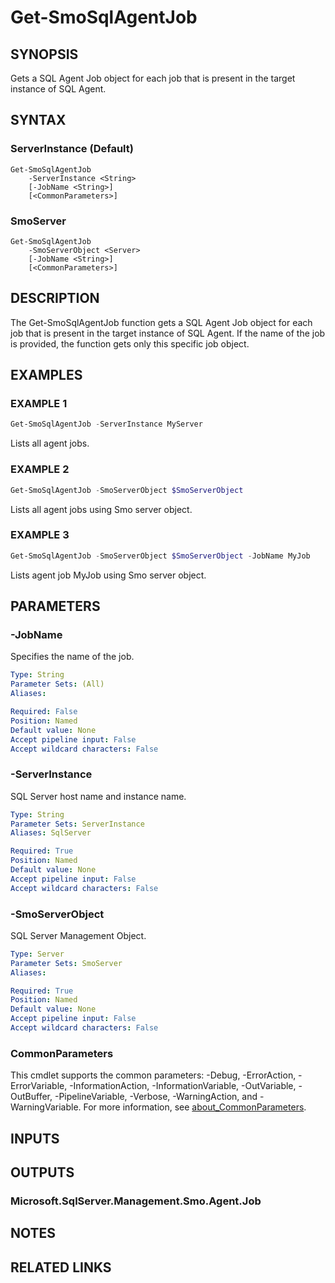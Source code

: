 ﻿---
external help file: SQLServerAgentTools-help.xml
Module Name: SQLServerAgentTools
online version:
schema: 2.0.0
---

# Get-SmoSqlAgentJob

## SYNOPSIS
Gets a SQL Agent Job object for each job that is present in the target instance of SQL Agent.

## SYNTAX

### ServerInstance (Default)
```
Get-SmoSqlAgentJob
	-ServerInstance <String>
	[-JobName <String>]
	[<CommonParameters>]
```

### SmoServer
```
Get-SmoSqlAgentJob
	-SmoServerObject <Server>
	[-JobName <String>]
	[<CommonParameters>]
```

## DESCRIPTION
The Get-SmoSqlAgentJob function gets a SQL Agent Job object for each job that is present in the target instance of SQL Agent.
If the name of the job is provided, the function gets only this specific job object.

## EXAMPLES

### EXAMPLE 1
```powershell
Get-SmoSqlAgentJob -ServerInstance MyServer
```

Lists all agent jobs.

### EXAMPLE 2
```powershell
Get-SmoSqlAgentJob -SmoServerObject $SmoServerObject
```

Lists all agent jobs using Smo server object.

### EXAMPLE 3
```powershell
Get-SmoSqlAgentJob -SmoServerObject $SmoServerObject -JobName MyJob
```

Lists agent job MyJob using Smo server object.

## PARAMETERS

### -JobName
Specifies the name of the job.

```yaml
Type: String
Parameter Sets: (All)
Aliases:

Required: False
Position: Named
Default value: None
Accept pipeline input: False
Accept wildcard characters: False
```

### -ServerInstance
SQL Server host name and instance name.

```yaml
Type: String
Parameter Sets: ServerInstance
Aliases: SqlServer

Required: True
Position: Named
Default value: None
Accept pipeline input: False
Accept wildcard characters: False
```

### -SmoServerObject
SQL Server Management Object.

```yaml
Type: Server
Parameter Sets: SmoServer
Aliases:

Required: True
Position: Named
Default value: None
Accept pipeline input: False
Accept wildcard characters: False
```

### CommonParameters
This cmdlet supports the common parameters: -Debug, -ErrorAction, -ErrorVariable, -InformationAction, -InformationVariable, -OutVariable, -OutBuffer, -PipelineVariable, -Verbose, -WarningAction, and -WarningVariable. For more information, see [about_CommonParameters](http://go.microsoft.com/fwlink/?LinkID=113216).

## INPUTS

## OUTPUTS

### Microsoft.SqlServer.Management.Smo.Agent.Job

## NOTES

## RELATED LINKS
